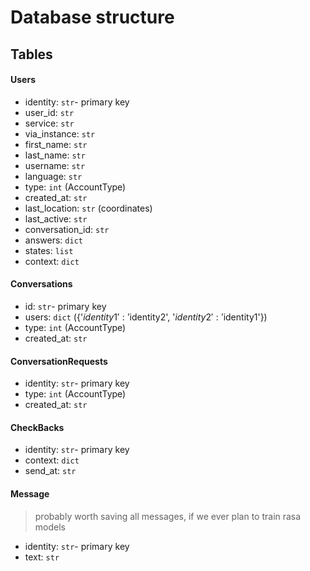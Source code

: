 # Database structure

## Tables
#### Users
* identity: `str`- primary key
* user_id: `str`
* service: `str`
* via_instance: `str`
* first_name: `str`
* last_name: `str`
* username: `str`
* language: `str`
* type: `int` (AccountType)
* created_at: `str`
* last_location: `str` (coordinates)
* last_active: `str`
* conversation_id: `str`
* answers: `dict`
* states: `list`
* context: `dict`


#### Conversations
* id: `str`- primary key
* users: `dict` ({'$identity1': '$identity2', '$identity2': '$identity1'})
* type: `int` (AccountType)
* created_at: `str`


#### ConversationRequests
* identity: `str`- primary key
* type: `int` (AccountType)
* created_at: `str`


#### CheckBacks
* identity: `str`- primary key
* context: `dict`
* send_at: `str`


#### Message
> probably worth saving all messages, if we ever plan to train rasa models
* identity: `str`- primary key
* text: `str`